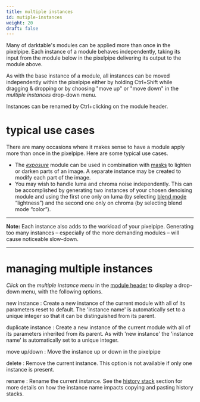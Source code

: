 ```yaml
---
title: multiple instances
id: mutiple-instances
weight: 20
draft: false
---
```


Many of darktable's modules can be applied more than once in the pixelpipe. Each instance of a module behaves independently, taking its input from the module below in the pixelpipe delivering its output to the module above.

As with the base instance of a module, all instances can be moved independently within the pixelpipe either by holding Ctrl+Shift while dragging & dropping or by choosing "move up" or "move down" in the _multiple instances_ drop-down menu.

Instances can be renamed by Ctrl+clicking on the module header.

# typical use cases

There are many occasions where it makes sense to have a module apply more than once in the pixelpipe. Here are some typical use cases.

 - The [_exposure_](../../../module-reference/processing-modules/exposure.md) module can be used in combination with [masks](../masking-and-blending/masks/_index.md) to lighten or darken parts of an image. A separate instance may be created to modify each part of the image.
- You may wish to handle luma and chroma noise independently. This can be accomplished by generating two instances of your chosen denoising module and using the first one only on luma (by selecting [blend mode](../masking-and-blending/blend-modes.md) “lightness”) and the second one only on chroma (by selecting blend mode “color”).

---

**Note:** Each instance also adds to the workload of your pixelpipe. Generating too many instances – especially of the more demanding modules – will cause noticeable slow-down.

---

# managing multiple instances

_Click_ on the _multiple instance menu_ in the [module header](./module-header.md) to display a drop-down menu, with the following options.

new instance
: Create a new instance of the current module with all of its parameters reset to default. The 'instance name' is automatically set to a unique integer so that it can be distinguished from its parent.

duplicate instance
: Create a new instance of the current module with all of its parameters inherited from its parent. As with 'new instance' the 'instance name' is automatically set to a unique integer.

move up/down
: Move the instance up or down in the pixelpipe

delete
: Remove the current instance. This option is not available if only one instance is present.

rename
: Rename the current instance. See the [history stack](../../../module-reference/utility-modules/lighttable/history-stack.md) section for more details on how the instance name impacts copying and pasting history stacks.
